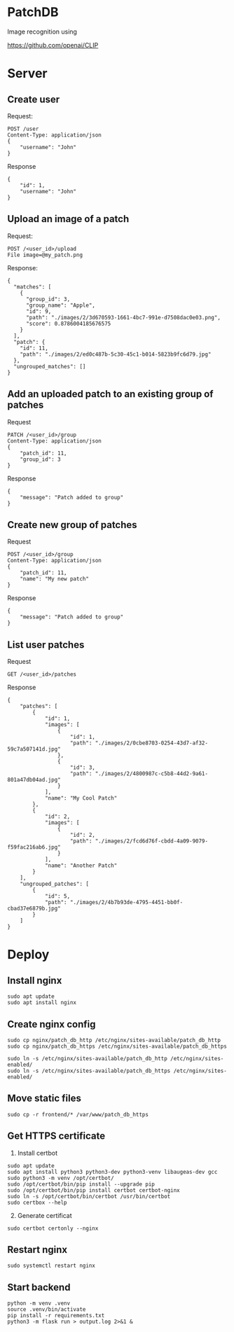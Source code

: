 # PatchDB

Image recognition using

https://github.com/openai/CLIP

# Server

## Create user
Request:
```
POST /user
Content-Type: application/json
{
    "username": "John"
}
```
Response
```
{
    "id": 1,
    "username": "John"
}
```

## Upload an image of a patch
Request:
```
POST /<user_id>/upload
File image=@my_patch.png
```
Response:
```
{
  "matches": [
    {
      "group_id": 3,
      "group_name": "Apple",
      "id": 9,
      "path": "./images/2/3d670593-1661-4bc7-991e-d7508dac0e03.png",
      "score": 0.8786004185676575
    }
  ],
  "patch": {
    "id": 11,
    "path": "./images/2/ed0c487b-5c30-45c1-b014-5823b9fc6d79.jpg"
  },
  "ungrouped_matches": []
}
```

## Add an uploaded patch to an existing group of patches
Request
```
PATCH /<user_id>/group
Content-Type: application/json
{
    "patch_id": 11,
    "group_id": 3
}
```
Response
```
{
    "message": "Patch added to group"
}
```

## Create new group of patches
Request
```
POST /<user_id>/group
Content-Type: application/json
{
    "patch_id": 11,
    "name": "My new patch"
}
```
Response
```
{
    "message": "Patch added to group"
}
```

## List user patches
Request
```
GET /<user_id>/patches
```
Response
```
{
    "patches": [
        {
            "id": 1,
            "images": [
                {
                    "id": 1,
                    "path": "./images/2/0cbe8703-0254-43d7-af32-59c7a507141d.jpg"
                },
                {
                    "id": 3,
                    "path": "./images/2/4800987c-c5b8-44d2-9a61-801a47db04ad.jpg"
                }
            ],
            "name": "My Cool Patch"
        },
        {
            "id": 2,
            "images": [
                {
                    "id": 2,
                    "path": "./images/2/fcd6d76f-cbdd-4a09-9079-f59fac216ab6.jpg"
                }
            ],
            "name": "Another Patch"
        }
    ],
    "ungrouped_patches": [
        {
            "id": 5,
            "path": "./images/2/4b7b93de-4795-4451-bb0f-cbad37e6879b.jpg"
        }
    ]
}
```

# Deploy

## Install nginx
```
sudo apt update
sudo apt install nginx
```

## Create nginx config
```
sudo cp nginx/patch_db_http /etc/nginx/sites-available/patch_db_http
sudo cp nginx/patch_db_https /etc/nginx/sites-available/patch_db_https
```
```
sudo ln -s /etc/nginx/sites-available/patch_db_http /etc/nginx/sites-enabled/
sudo ln -s /etc/nginx/sites-available/patch_db_https /etc/nginx/sites-enabled/
```

## Move static files
```
sudo cp -r frontend/* /var/www/patch_db_https
```

## Get HTTPS certificate
1. Install certbot
```
sudo apt update
sudo apt install python3 python3-dev python3-venv libaugeas-dev gcc
sudo python3 -m venv /opt/certbot/
sudo /opt/certbot/bin/pip install --upgrade pip
sudo /opt/certbot/bin/pip install certbot certbot-nginx
sudo ln -s /opt/certbot/bin/certbot /usr/bin/certbot
sudo certbox --help
```
2. Generate certificat
```
sudo certbot certonly --nginx
```

## Restart nginx
```
sudo systemctl restart nginx
```

## Start backend
```
python -m venv .venv
source .venv/bin/activate
pip install -r requirements.txt
python3 -m flask run > output.log 2>&1 &
```